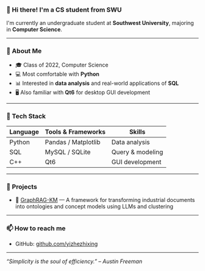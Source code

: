 ### 👋 Hi there! I'm a CS student from SWU

I'm currently an undergraduate student at **Southwest University**, majoring in **Computer Science**.

---

### 🧠 About Me
- 🎓 Class of 2022, Computer Science
- 💻 Most comfortable with **Python**
- 📊 Interested in **data analysis** and real-world applications of **SQL**
- 🖥️ Also familiar with **Qt6** for desktop GUI development

---

### 🔧 Tech Stack
| Language | Tools & Frameworks      | Skills           |
|----------|-------------------------|------------------|
| Python   | Pandas / Matplotlib     | Data analysis    |
| SQL      | MySQL / SQLite          | Query & modeling |
| C++      | Qt6                     | GUI development  |

---

### 📌 Projects
- 🧠 [GraphRAG-KM](https://github.com/GraphRAG-KM/GraphragKM) — A framework for transforming industrial documents into ontologies and concept models using LLMs and clustering

---

### 📫 How to reach me
- GitHub: [github.com/yizhezhixing](https://github.com/yizhezhixing)

---

*“Simplicity is the soul of efficiency.” – Austin Freeman*
